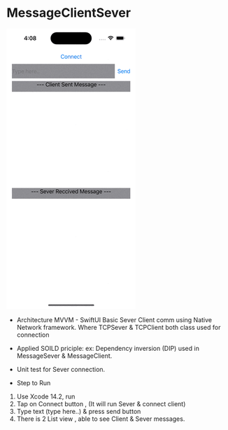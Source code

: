 # MessageClientSever

![Alt Text](screen.gif)

*  Architecture MVVM - SwiftUI
   Basic Sever Client comm using Native Network framework.
   Where TCPSever & TCPClient both class used for connection

* Applied SOILD priciple:
 ex: Dependency inversion (DIP) used in MessageSever & MessageClient.
 
* Unit test for Sever connection.

* Step to Run

1.  Use Xcode 14.2, run
2.  Tap on Connect button , (It will run Sever & connect client)
3.  Type text (type here..) & press send button
4.  There is 2 List view , able to see Client & Sever messages.





 
